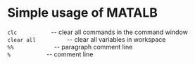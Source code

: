 # Simple usage of MATALB

`clc` &emsp;&emsp;&emsp;&emsp;&emsp; -- clear all commands in the command window  
`clear all` &emsp;&emsp;&emsp;&emsp;&ensp; -- clear all variables in workspace  
`%%` &emsp;&emsp;&emsp;&emsp;&emsp;&emsp; -- paragraph comment line  
`%` &emsp;&emsp;&emsp;&emsp;&emsp;&nbsp; -- comment line  

